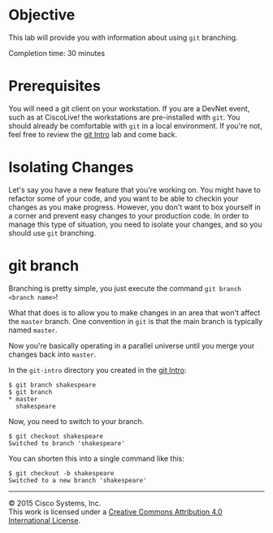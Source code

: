 # Objective

This lab will provide you with information about using `git` branching.

Completion time: 30 minutes

# Prerequisites

You will need a git client on your workstation.  If you are a DevNet event, such as at CiscoLive! the workstations are pre-installed with `git`.  You should already be comfortable with `git` in a local environment.  If you're not, feel free to review the [git Intro](/labs/git-intro/step/1) lab and come back.

# Isolating Changes

Let's say you have a new feature that you're working on.  You might have to refactor some of your code, and you want to be able to checkin your changes as you make progress.  However, you don't want to box yourself in a corner and prevent easy changes to your production code.  In order to manage this type of situation, you need to isolate your changes, and so you should use `git` branching.

# git branch

Branching is pretty simple, you just execute the command `git branch <branch name>`!

What that does is to allow you to make changes in an area that won't affect the `master` branch.  One convention in `git` is that the main branch is typically named `master`.

Now you're basically operating in a parallel universe until you merge your changes back into `master`.

In the `git-intro` directory you created in the [git Intro](/labs/git-intro/step/1):

```
$ git branch shakespeare
$ git branch
* master
  shakespeare
```

Now, you need to switch to your branch.

```
$ git checkout shakespeare
Switched to branch 'shakespeare'
```

You can shorten this into a single command like this:

```
$ git checkout -b shakespeare
Switched to a new branch 'shakespeare'
```

<hr>
&copy; 2015 Cisco Systems, Inc.<br>
This work is licensed under a <a rel="license" href="http://creativecommons.org/licenses/by/4.0/">Creative Commons Attribution 4.0 International License</a>.
